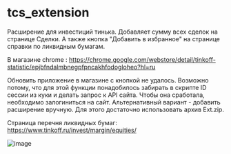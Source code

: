 # tcs_extension
Расширение для инвестиций тинька. Добавляет сумму всех сделок на странице Сделки. А также кнопка "Добавить в избранное" на странице справки по ликвидным бумагам.

В магазине chrome : https://chrome.google.com/webstore/detail/tinkoff-statistic/epjbfndalmbnegpfpncakhfodogloheo?hl=ru 

Обновить приложение в магазине с кнопкой не удалось. Возможно потому, что для этой функции понадобилось забирать в скрипте ID сессии из куки и делать запрос к API сайта. Чтобы она сработала, необходимо залогиниться на сайт. Альтернативный вариант - добавить расширение вручную. Для этого достаточно использовать архив Ext.zip.

Страница перечня ликвидных бумаг: https://www.tinkoff.ru/invest/margin/equities/

![image](https://user-images.githubusercontent.com/3456280/117287455-08615280-ae73-11eb-9a4b-33fc2abd0c1b.png)


